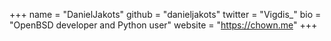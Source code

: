 +++
name = "DanielJakots"
github = "danieljakots"
twitter = "Vigdis_"
bio = "OpenBSD developer and Python user"
website = "https://chown.me"
+++
